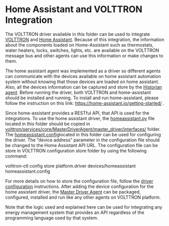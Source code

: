 # Home Assistant and VOLTTRON Integration
The VOLTTRON driver available in this folder can be used to integrate [VOLTTRON](https://github.com/VOLTTRON/volttron) and [Home Assistant](https://home-assistant.io/). Because of this integration, the information about the components loaded on Home-Assistant such as thermostats, water heaters, locks, switches, lights, etc. are available on the VOLTTRON message bus and other agents can use this information or make changes to them.

The home assistant agent was implemented as a driver so different agents can communicate with the devices available on home assistant automation system without knowing that those devices are loaded on home assistant. Also, all the devices information can be captured and store by the [Historian agent]( http://volttron.readthedocs.io/en/4.0/core_services/historians/index.html). Before running the driver, both VOLTTRON and home-assistant should be installed and running. To install and run home-assistant, please follow the instruction on this link: https://home-assistant.io/getting-started/ .

Since home-assistant provides a RESTful API, that API is used for the integrations. To use the home assistant driver, the [homeassistant.py]( https://github.com/heliazandi/volttron-applications/blob/master/ornl/HomeAssistant-VOLTTRON-Integration-Agents/HomeAssistantDriver/homeassistant.py) file located in this folder should be copied in  [volttron/services/core/MasterDriverAgent/master_driver/interfaces/](https://github.com/VOLTTRON/volttron/tree/master/services/core/MasterDriverAgent/master_driver/interfaces) folder. The [homeassistant.config]( https://github.com/heliazandi/volttron-applications/blob/master/ornl/HomeAssistant-VOLTTRON-Integration-Agents/HomeAssistantDriver/homeassistant.config)located in this folder can be used for configuring the driver. The “device address” parameter in the configuration file should be changed to the Home Assistant API URL. The configuration file can be store in VOLTTRON configuration store folder by using the following command:

volttron-ctl config store platform.driver devices/homeassistant homeassistant.config


For more details on how to store the configuration file, follow the [driver configuration]( http://volttron.readthedocs.io/en/4.1/core_services/drivers/Driver-Configuration.html) instructions. After adding the device configuration for the home assistant driver, the [Master Driver Agent]( https://github.com/VOLTTRON/volttron/tree/master/services/core/MasterDriverAgent) can be packaged, configured, installed and run like any other agents on VOLTTRON platform.  

Note that the logic used and explained here can be used for integrating any energy management system that provides an API regardless of the programming language used by that system.



